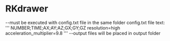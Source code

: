 # RKdrawer
--must be executed with config.txt file in the same folder
config.txt file text:
'''
NUMBER;TIME;AX;AY;AZ;GX;GY;GZ
resolution=high
acceleration_multiplier=9.8
'''
--output files will be placed in output folder
